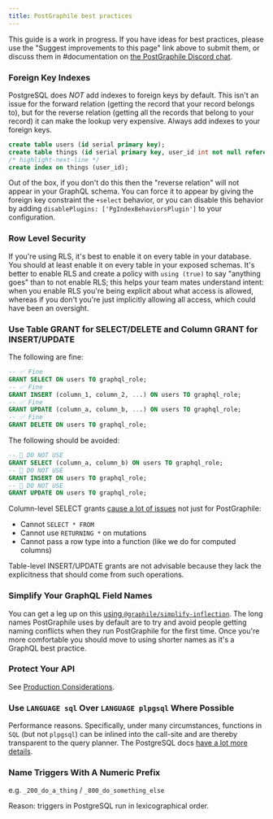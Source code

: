 ```yaml
---
title: PostGraphile best practices
---
```


This guide is a work in progress. If you have ideas for best practices, please
use the "Suggest improvements to this page" link above to submit them, or
discuss them in #documentation on
[the PostGraphile Discord chat](http://discord.gg/graphile).

### Foreign Key Indexes

PostgreSQL does _NOT_ add indexes to foreign keys by default. This isn't an
issue for the forward relation (getting the record that your record belongs
to), but for the reverse relation (getting all the records that belong to your
record) it can make the lookup very expensive. Always add indexes to your
foreign keys.

```sql
create table users (id serial primary key);
create table things (id serial primary key, user_id int not null references users);
/* highlight-next-line */
create index on things (user_id);
```

Out of the box, if you don't do this then the "reverse relation" will not
appear in your GraphQL schema. You can force it to appear by giving the
foreign key constraint the `+select` behavior, or you can disable this behavior
by adding `disablePlugins: ['PgIndexBehaviorsPlugin']` to your configuration.

### Row Level Security

If you're using RLS, it's best to enable it on every table in your database.
You should at least enable it on every table in your exposed schemas. It's
better to enable RLS and create a policy with `using (true)` to say "anything
goes" than to not enable RLS; this helps your team mates understand intent:
when you enable RLS you're being explicit about what access is allowed, whereas
if you don't you're just implicitly allowing all access, which could have been
an oversight.

### Use Table GRANT for SELECT/DELETE and Column GRANT for INSERT/UPDATE

The following are fine:

```sql
-- ✅ Fine
GRANT SELECT ON users TO graphql_role;
-- ✅ Fine
GRANT INSERT (column_1, column_2, ...) ON users TO graphql_role;
-- ✅ Fine
GRANT UPDATE (column_a, column_b, ...) ON users TO graphql_role;
-- ✅ Fine
GRANT DELETE ON users TO graphql_role;
```

The following should be avoided:

```sql
-- 🛑 DO NOT USE
GRANT SELECT (column_a, column_b) ON users TO graphql_role;
-- 🛑 DO NOT USE
GRANT INSERT ON users TO graphql_role;
-- 🛑 DO NOT USE
GRANT UPDATE ON users TO graphql_role;
```

Column-level SELECT grants
[cause a lot of issues](./requirements/#dont-use-column-based-select-grants)
not just for PostGraphile:

- Cannot `SELECT * FROM`
- Cannot use `RETURNING *` on mutations
- Cannot pass a row type into a function (like we do for computed columns)

Table-level INSERT/UPDATE grants are not advisable because they lack the
explicitness that should come from such operations.

### Simplify Your GraphQL Field Names

You can get a leg up on this
[using `@graphile/simplify-inflection`](https://npmjs.com/package/@graphile/simplify-inflection).
The long names PostGraphile uses by default are to try and avoid people getting
naming conflicts when they run PostGraphile for the first time. Once you're more
comfortable you should move to using shorter names as it's a GraphQL best
practice.

### Protect Your API

See [Production Considerations](./production).

### Use `LANGUAGE sql` Over `LANGUAGE plpgsql` Where Possible

Performance reasons. Specifically, under many circumstances, functions in `SQL`
(but not `plpgsql`) can be inlined into the call-site and are thereby
transparent to the query planner. The PostgreSQL docs
[have a lot more details](https://wiki.postgresql.org/wiki/Inlining_of_SQL_functions).

### Name Triggers With A Numeric Prefix

e.g. `_200_do_a_thing` / `_800_do_something_else`

Reason: triggers in PostgreSQL run in lexicographical order.

